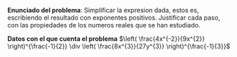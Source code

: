 

**Enunciado del problema**: Simplificar la expresion dada, estos es, escribiendo el resultado con exponentes positivos. Justificar cada paso, con las propiedades de los numeros reales que se han estudiado.

**Datos con el que cuenta el problema**
$\left( \frac{4x^{-2}}{9x^{2}} \right)^{\frac{-1}{2}} \div \left( \frac{8x^{3}}{27y^{3}} \right)^{\frac{-1}{3}}$

